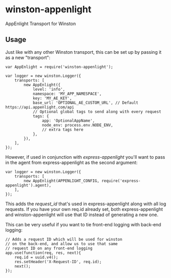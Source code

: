 # winston-appenlight
AppEnlight Transport for Winston

## Usage

Just like with any other Winston transport, this can be set up by passing it as a new "transport":

	var AppEnlight = require('winston-appenlight');

	var logger = new winston.Logger({
		transports: [
			new AppEnlight({
				level: 'info',
				namespace: 'MY_APP_NAMESPACE',
				key: 'MY_AE_KEY',
				base_url: 'OPTIONAL_AE_CUSTOM_URL', // Default https://api.appenlight.com/api
				// Optional global tags to send along with every request
				tags: {
					app: 'OptionalAppName',
					node_env: process.env.NODE_ENV,
					// extra tags here
				},
			}),
		],
	});

However, if used in conjunction with *express-appenlight* you'll want to pass in the agent from express-appenlight as the second argument:

	var logger = new winston.Logger({
		transports: [
			new AppEnlight(APPENLIGHT_CONFIG, require('express-appenlight').agent),
		],
	});

This adds the *request_id* that's used in express-appenlight along with all log requests. If you have your own req.id already set, both express-appenlight and winston-appenlight will use that ID instead of generating a new one.


This can be very useful if you want to tie front-end logging with back-end logging:

	// Adds a request ID which will be used for winston
	// on the back-end, and allow us to use that same
	// request ID on any front-end logging
	app.use(function(req, res, next){
		req.id = uuid.v4();
		res.setHeader('X-Request-ID', req.id);
		next();
	});
